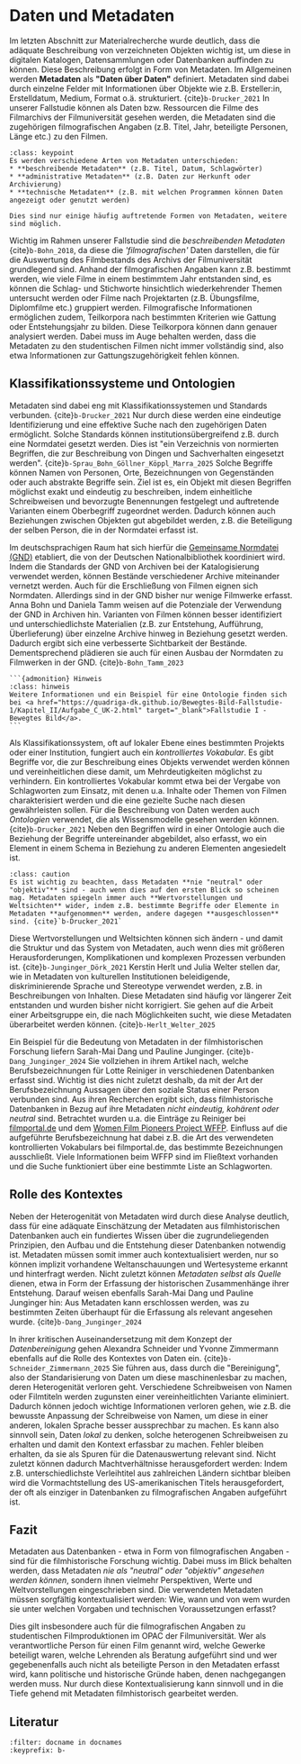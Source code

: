 # Daten und Metadaten
Im letzten Abschnitt zur Materialrecherche wurde deutlich, dass die adäquate Beschreibung von verzeichneten Objekten wichtig ist, um diese in digitalen Katalogen, Datensammlungen oder Datenbanken auffinden zu können. Diese Beschreibung erfolgt in Form von Metadaten. Im Allgemeinen werden **Metadaten** als **"Daten über Daten"** definiert. Metadaten sind dabei durch einzelne Felder mit Informationen über Objekte wie z.B. Ersteller:in, Erstelldatum, Medium, Format o.ä. strukturiert. {cite}`b-Drucker_2021` In unserer Fallstudie können als Daten bzw. Ressourcen die Filme des Filmarchivs der Filmuniversität gesehen werden, die Metadaten sind die zugehörigen filmografischen Angaben (z.B. Titel, Jahr, beteiligte Personen, Länge etc.) zu den Filmen. 

```{admonition} Metadaten
:class: keypoint
Es werden verschiedene Arten von Metadaten unterschieden:
* **beschreibende Metadaten** (z.B. Titel, Datum, Schlagwörter)
* **administrative Metadaten** (z.B. Daten zur Herkunft oder Archivierung)
* **technische Metadaten** (z.B. mit welchen Programmen können Daten angezeigt oder genutzt werden)

Dies sind nur einige häufig auftretende Formen von Metadaten, weitere sind möglich.
```
Wichtig im Rahmen unserer Fallstudie sind die _beschreibenden Metadaten_ {cite}`b-Bohn_2018`, da diese die _'filmografischen'_ Daten darstellen, die für die Auswertung des Filmbestands des Archivs der Filmuniversität grundlegend sind. Anhand der filmografischen Angaben kann z.B. bestimmt werden, wie viele Filme in einem bestimmtem Jahr entstanden sind, es können die Schlag- und Stichworte hinsichtlich wiederkehrender Themen untersucht werden oder Filme nach Projektarten (z.B. Übungsfilme, Diplomfilme etc.) gruppiert werden. Filmografische Informationen ermöglichen zudem, Teilkorpora nach bestimmten Kriterien wie Gattung oder Entstehungsjahr zu bilden. Diese Teilkorpora können dann genauer analysiert werden. Dabei muss im Auge behalten werden, dass die Metadaten zu den studentischen Filmen nicht immer vollständig sind, also etwa Informationen zur Gattungszugehörigkeit fehlen können.

## Klassifikationssysteme und Ontologien

Metadaten sind dabei eng mit Klassifikationssystemen und Standards verbunden. {cite}`b-Drucker_2021` Nur durch diese werden eine eindeutige Identifizierung und eine effektive Suche nach den zugehörigen Daten ermöglicht. Solche Standards können institutionsübergreifend z.B. durch eine Normdatei gesetzt werden. Dies ist "ein Verzeichnis von normierten Begriffen, die zur Beschreibung von Dingen und Sachverhalten eingesetzt werden". {cite}`b-Sprau_Bohn_Göllner_Köppl_Marra_2025` Solche Begriffe können Namen von Personen, Orte, Bezeichnungen von Gegenständen oder auch abstrakte Begriffe sein. Ziel ist es, ein Objekt mit diesen Begriffen möglichst exakt und eindeutig zu beschreiben, indem einheitliche Schreibweisen und bevorzugte Benennungen festgelegt und auftretende Varianten einem Oberbegriff zugeordnet werden. Dadurch können auch Beziehungen zwischen Objekten gut abgebildet werden, z.B. die Beteiligung der selben Person, die in der Normdatei erfasst ist.

Im deutschsprachigen Raum hat sich hierfür die <a href="https://gnd.network/Webs/gnd/DE/Home/home_node.html" class="external-link" target="_blank">Gemeinsame Normdatei (GND)</a> etabliert, die von der Deutschen Nationalbibliothek koordiniert wird. Indem die Standards der GND von Archiven bei der Katalogisierung verwendet werden, können Bestände verschiedener Archive miteinander vernetzt werden. Auch für die Erschließung von Filmen eignen sich Normdaten. Allerdings sind in der GND bisher nur wenige Filmwerke erfasst. Anna Bohn und Daniela Tamm weisen auf die Potenziale der Verwendung der GND in Archiven hin. Varianten von Filmen können besser identifiziert und unterschiedlichste Materialien (z.B. zur Entstehung, Aufführung, Überlieferung) über einzelne Archive hinweg in Beziehung gesetzt werden. Dadurch ergibt sich eine verbesserte Sichtbarkeit der Bestände. Dementsprechend plädieren sie auch für einen Ausbau der Normdaten zu Filmwerken in der GND. {cite}`b-Bohn_Tamm_2023` 

````{margin} 
```{admonition} Hinweis
:class: hinweis
Weitere Informationen und ein Beispiel für eine Ontologie finden sich bei <a href="https://quadriga-dk.github.io/Bewegtes-Bild-Fallstudie-1/Kapitel_II/Aufgabe_C_UK-2.html" target="_blank">Fallstudie I - Bewegtes Bild</a>. 
```
````

Als Klassifikationssystem, oft auf lokaler Ebene eines bestimmten Projekts oder einer Institution, fungiert auch ein _kontrolliertes Vokabular_. Es gibt Begriffe vor, die zur Beschreibung eines Objekts verwendet werden können und vereinheitlichen diese damit, um Mehrdeutigkeiten möglichst zu verhindern. Ein kontrolliertes Vokabular kommt etwa bei der Vergabe von Schlagworten zum Einsatz, mit denen u.a. Inhalte oder Themen von Filmen charakterisiert werden und die eine gezielte Suche nach diesen gewährleisten sollen. Für die Beschreibung von Daten werden auch _Ontologien_ verwendet, die als Wissensmodelle gesehen werden können. {cite}`b-Drucker_2021` Neben den Begriffen wird in einer Ontologie auch die Beziehung der Begriffe untereinander abgebildet, also erfasst, wo ein Element in einem Schema in Beziehung zu anderen Elementen angesiedelt ist.

```{admonition} Achtung
:class: caution
Es ist wichtig zu beachten, dass Metadaten **nie "neutral" oder "objektiv"** sind - auch wenn dies auf den ersten Blick so scheinen mag. Metadaten spiegeln immer auch **Wertvorstellungen und Weltsichten** wider, indem z.B. bestimmte Begriffe oder Elemente in Metadaten **aufgenommen** werden, andere dagegen **ausgeschlossen** sind. {cite}`b-Drucker_2021`

```

Diese Wertvorstellungen und Weltsichten können sich ändern - und damit die Struktur und das System von Metadaten, auch wenn dies mit größeren Herausforderungen, Komplikationen und komplexen Prozessen verbunden ist. {cite}`b-Junginger_Dörk_2021` Kerstin Herlt und Julia Welter stellen dar, wie in Metadaten von kulturellen Institutionen beleidigende, diskriminierende Sprache und Stereotype verwendet werden, z.B. in Beschreibungen von Inhalten. Diese Metadaten sind häufig vor längerer Zeit entstanden und wurden bisher nicht korrigiert. Sie gehen auf die Arbeit einer Arbeitsgruppe ein, die nach Möglichkeiten sucht, wie diese Metadaten überarbeitet werden können. {cite}`b-Herlt_Welter_2025`

Ein Beispiel für die Bedeutung von Metadaten in der filmhistorischen Forschung liefern Sarah-Mai Dang und Pauline Junginger. {cite}`b-Dang_Junginger_2024` Sie vollziehen in ihrem Artikel nach, welche Berufsbezeichnungen für Lotte Reiniger in verschiedenen Datenbanken erfasst sind. Wichtig ist dies nicht zuletzt deshalb, da mit der Art der Berufsbezeichnung Aussagen über den soziale Status einer Person verbunden sind. Aus ihren Recherchen ergibt sich, dass filmhistorische Datenbanken in Bezug auf ihre Metadaten _nicht eindeutig, kohärent oder neutral_ sind. Betrachtet wurden u.a. die Einträge zu Reiniger bei <a href="https://www.filmportal.de/" class="external-link" target="_blank">filmportal.de</a> und dem <a href="https://wfpp.columbia.edu/" class="external-link" target="_blank">Women Film Pioneers Project WFFP</a>. Einfluss auf die aufgeführte Berufsbezeichnung hat dabei z.B. die Art des verwendeten kontrollierten Vokabulars bei filmportal.de, das bestimmte Bezeichnungen ausschließt. Viele Informationen beim WFFP sind im Fließtext vorhanden und die Suche funktioniert über eine bestimmte Liste an Schlagworten.

## Rolle des Kontextes
Neben der Heterogenität von Metadaten wird durch diese Analyse deutlich, dass für eine adäquate Einschätzung der Metadaten aus filmhistorischen Datenbanken auch ein fundiertes Wissen über die zugrundeliegenden Prinzipien, den Aufbau und die Entstehung dieser Datenbanken notwendig ist. Metadaten müssen somit immer auch kontextualisiert werden, nur so können implizit vorhandene Weltanschauungen und Wertesysteme erkannt und hinterfragt werden. Nicht zuletzt können _Metadaten selbst als Quelle_ dienen, etwa in Form der Erfassung der historischen Zusammenhänge ihrer Entstehung. Darauf weisen ebenfalls Sarah-Mai Dang und Pauline Junginger hin: Aus Metadaten kann erschlossen werden, was zu bestimmten Zeiten überhaupt für die Erfassung als relevant angesehen wurde. {cite}`b-Dang_Junginger_2024`

In ihrer kritischen Auseinandersetzung mit dem Konzept der _Datenbereinigung_ gehen Alexandra Schneider und Yvonne Zimmermann ebenfalls auf die Rolle des Kontextes von Daten ein. {cite}`b-Schneider_Zimmermann_2025` Sie führen aus, dass durch die "Bereinigung", also der Standarisierung von Daten um diese maschinenlesbar zu machen, deren Heterogenität verloren geht. Verschiedene Schreibweisen von Namen oder Filmtiteln werden zugunsten einer vereinheitlichten Variante eliminiert. Dadurch können jedoch wichtige Informationen verloren gehen, wie z.B. die bewusste Anpassung der Schreibweise von Namen, um diese in einer anderen, lokalen Sprache besser aussprechbar zu machen. Es kann also sinnvoll sein, Daten _lokal_ zu denken, solche heterogenen Schreibweisen zu erhalten und damit den Kontext erfassbar zu machen. Fehler bleiben erhalten, da sie als Spuren für die Datenauswertung relevant sind. Nicht zuletzt können dadurch Machtverhältnisse herausgefordert werden: Indem z.B. unterschiedlichste Verleihtitel aus zahlreichen Ländern sichtbar bleiben wird die Vormachtstellung des US-amerikanischen Titels herausgefordert, der oft als einziger in Datenbanken zu filmografischen Angaben aufgeführt ist.

## Fazit
Metadaten aus Datenbanken - etwa in Form von filmografischen Angaben - sind für die filmhistorische Forschung wichtig. Dabei muss im Blick behalten werden, dass Metadaten _nie als "neutral" oder  "objektiv" angesehen werden können_, sondern ihnen vielmehr Perspektiven, Werte und Weltvorstellungen eingeschrieben sind. Die verwendeten Metadaten müssen sorgfältig kontextualisiert werden: Wie, wann und von wem wurden sie unter welchen Vorgaben und technischen Voraussetzungen erfasst?

Dies gilt insbesondere auch für die filmografischen Angaben zu studentischen Filmproduktionen im OPAC der Filmuniversität. Wer als verantwortliche Person für einen Film genannt wird, welche Gewerke beteiligt waren, welche Lehrenden als Beratung aufgeführt sind und wer gegebenenfalls auch nicht als beteiligte Person in den Metadaten erfasst wird, kann politische und historische Gründe haben, denen nachgegangen werden muss. Nur durch diese Kontextualisierung kann sinnvoll und in die Tiefe gehend mit Metadaten filmhistorisch gearbeitet werden.


## Literatur
```{bibliography}
:filter: docname in docnames
:keyprefix: b-
```